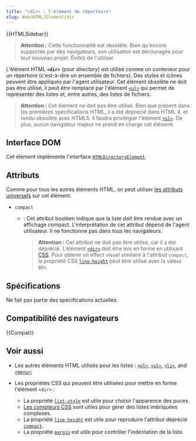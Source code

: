 ```yaml
---
title: "<dir> : l'élément de répertoire"
slug: Web/HTML/Element/dir
---
```


{{HTMLSidebar}}

> **Attention :** Cette fonctionnalité est obsolète. Bien qu'encore supportée par des navigateurs, son utilisation est découragée pour tout nouveau projet. Évitez de l'utiliser.

L'élément HTML **`<dir>`** (pour _directory_) est utilisé comme un conteneur pour un répertoire (c'est-à-dire un ensemble de fichiers). Des styles et icônes peuvent être appliqués par l'agent utilisateur. Cet élément obsolète ne doit pas être utilisé, il peut être remplacé par l'élément [`<ul>`](/fr/docs/Web/HTML/Element/ul) qui permet de représenter des listes et, entre autres, des listes de fichiers.

> **Attention :** Cet élément ne doit pas être utilisé. Bien que présent dans les premières spécifications HTML, il a été déprécié dans HTML 4, et rendu obsolète avec HTML5. Il faudra privilégier l'élément [`<ul>`](/fr/docs/Web/HTML/Element/ul). De plus, aucun navigateur majeur ne prend en charge cet élément.

## Interface DOM

Cet élément implémente l'interface [`HTMLDirectoryElement`](/fr/docs/Web/API/HTMLDirectoryElement).

## Attributs

Comme pour tous les autres éléments HTML, on peut utiliser [les attributs universels](/fr/docs/Web/HTML/Global_attributes) sur cet élément.

- `compact`

  - : Cet attribut booléen indique que la liste doit être rendue avec un affichage compact. L'interprétation de cet attribut dépend de l'agent utilisateur. Il ne fonctionne pas dans tous les navigateurs.

    > **Attention :** Cet attribut ne doit pas être utilisé, car il a été déprécié. L'élément [`<dir>`](/fr/docs/Web/HTML/Element/dir) doit être mis en forme en utilisant [CSS](/fr/docs/Web/CSS). Pour obtenir un effect visuel similaire à l'attribut `compact`, la propriété CSS [`line-height`](/fr/docs/Web/CSS/line-height) peut être utilisé avec la valeur `80%`.

## Spécifications

Ne fait pas partie des spécifications actuelles.

## Compatibilité des navigateurs

{{Compat}}

## Voir aussi

- Les autres éléments HTML utilisés pour les listes : [`<ol>`](/fr/docs/Web/HTML/Element/ol), [`<ul>`](/fr/docs/Web/HTML/Element/ul), [`<li>`](/fr/docs/Web/HTML/Element/li), and [`<menu>`](/fr/docs/Web/HTML/Element/menu);
- Les propriétés CSS qui peuvent être utilisées pour mettre en forme l'élément `<dir>` :

  - La propriété [`list-style`](/fr/docs/Web/CSS/list-style) est utile pour choisir l'apparence des puces.
  - [Les compteurs CSS](/fr/docs/Web/CSS/CSS_Lists_and_Counters/Using_CSS_counters) sont utiles pour gérer des listes imbriquées complexes.
  - La propriété [`line-height`](/fr/docs/Web/CSS/line-height) est utile pour reproduire l'attribut déprécié [`compact`](/fr/docs/Web/HTML/Element/dir#attr-compact).
  - La propriété [`margin`](/fr/docs/Web/CSS/margin) est utile pour contrôler l'indentation de la liste.
